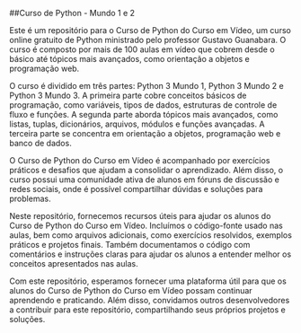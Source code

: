 ##Curso de Python - Mundo 1 e 2

Este é um repositório para o Curso de Python do Curso em Vídeo, um curso online gratuito de Python ministrado pelo professor Gustavo Guanabara. O curso é composto por mais de 100 aulas em vídeo que cobrem desde o básico até tópicos mais avançados, como orientação a objetos e programação web.

O curso é dividido em três partes: Python 3 Mundo 1, Python 3 Mundo 2 e Python 3 Mundo 3. A primeira parte cobre conceitos básicos de programação, como variáveis, tipos de dados, estruturas de controle de fluxo e funções. A segunda parte aborda tópicos mais avançados, como listas, tuplas, dicionários, arquivos, módulos e funções avançadas. A terceira parte se concentra em orientação a objetos, programação web e banco de dados.

O Curso de Python do Curso em Vídeo é acompanhado por exercícios práticos e desafios que ajudam a consolidar o aprendizado. Além disso, o curso possui uma comunidade ativa de alunos em fóruns de discussão e redes sociais, onde é possível compartilhar dúvidas e soluções para problemas.

Neste repositório, fornecemos recursos úteis para ajudar os alunos do Curso de Python do Curso em Vídeo. Incluímos o código-fonte usado nas aulas, bem como arquivos adicionais, como exercícios resolvidos, exemplos práticos e projetos finais. Também documentamos o código com comentários e instruções claras para ajudar os alunos a entender melhor os conceitos apresentados nas aulas.

Com este repositório, esperamos fornecer uma plataforma útil para que os alunos do Curso de Python do Curso em Vídeo possam continuar aprendendo e praticando. Além disso, convidamos outros desenvolvedores a contribuir para este repositório, compartilhando seus próprios projetos e soluções.
